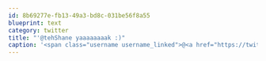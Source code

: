 ```yaml
---
id: 8b69277e-fb13-49a3-bd8c-031be56f8a55
blueprint: text
category: twitter
title: "'@tehShane yaaaaaaaak :)"
caption: '<span class="username username_linked">@<a href="https://twitter.com/tehShane" title="Shane Lawrence">tehShane</a></span> yaaaaaaaak :)'
---
```


